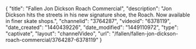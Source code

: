 {
    "title": "Fallen Jon Dickson Roach Commercial",
    "description": "Jon Dickson hits the streets in his new signature shoe, the Roach. Now available in finer skate shops.",
    "channelid": "3764287",
    "videoid": "6378119",
    "date_created": "1440439226",
    "date_modified": "1449110972",
    "type": "captivate",
    "layout": "channelVideo",
    "url": "\/fallen\/fallen-jon-dickson-roach-commercial\/3764287-6378119"
}